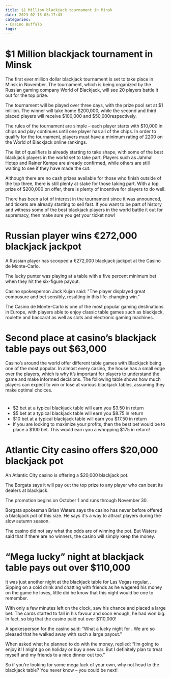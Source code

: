 ```yaml
---
title: $1 Million blackjack tournament in Minsk
date: 2023-02-15 03:17:43
categories:
- Casino Buffalo
tags:
---
```



#  $1 Million blackjack tournament in Minsk

The first ever million dollar blackjack tournament is set to take place in Minsk in November. The tournament, which is being organized by the Russian gaming company World of Blackjack, will see 20 players battle it out for the top prize.

The tournament will be played over three days, with the prize pool set at $1 million. The winner will take home $200,000, while the second and third placed players will receive $100,000 and $50,000respectively.

The rules of the tournament are simple – each player starts with $10,000 in chips and play continues until one player has all of the chips. In order to qualify for the tournament, players must have a minimum rating of 2200 on the World of Blackjack online rankings.

The list of qualifiers is already starting to take shape, with some of the best blackjack players in the world set to take part. Players such as Jahmal Hotep and Rainer Kempe are already confirmed, while others are still waiting to see if they have made the cut.

Although there are no cash prizes available for those who finish outside of the top three, there is still plenty at stake for those taking part. With a top prize of $200,000 on offer, there is plenty of incentive for players to do well.

There has been a lot of interest in the tournament since it was announced, and tickets are already starting to sell fast. If you want to be part of history and witness some of the best blackjack players in the world battle it out for supremacy, then make sure you get your ticket now!

#  Russian player wins €272,000 blackjack jackpot

A Russian player has scooped a €272,000 blackjack jackpot at the Casino de Monte-Carlo.

The lucky punter was playing at a table with a five percent minimum bet when they hit the six-figure payout.

Casino spokesperson Jack Kujan said: "The player displayed great composure and bet sensibly, resulting in this life-changing win."

The Casino de Monte-Carlo is one of the most popular gaming destinations in Europe, with players able to enjoy classic table games such as blackjack, roulette and baccarat as well as slots and electronic gaming machines.

#  Second place at casino’s blackjack table pays out $63,000





Casino’s around the world offer different table games with Blackjack being one of the most popular. In almost every casino, the house has a small edge over the players, which is why it’s important for players to understand the game and make informed decisions. The following table shows how much players can expect to win or lose at various blackjack tables, assuming they make optimal choices.

# 

- $2 bet at a typical blackjack table will earn you $3.50 in return
- $5 bet at a typical blackjack table will earn you $8.75 in return
- $10 bet at a typical blackjack table will earn you $17.50 in return
- If you are looking to maximize your profits, then the best bet would be to place a $100 bet. This would earn you a whopping $175 in return!

#  Atlantic City casino offers $20,000 blackjack pot

An Atlantic City casino is offering a $20,000 blackjack pot.

The Borgata says it will pay out the top prize to any player who can beat its dealers at blackjack.

The promotion begins on October 1 and runs through November 30.

Borgata spokesman Brian Waters says the casino has never before offered a blackjack pot of this size. He says it's a way to attract players during the slow autumn season.

The casino did not say what the odds are of winning the pot. But Waters said that if there are no winners, the casino will simply keep the money.

#  “Mega lucky” night at blackjack table pays out over $110,000

It was just another night at the blackjack table for Las Vegas regular, <name>. Sipping on a cold drink and chatting with friends as he wagered his money on the game he loves, little did he know that this night would be one to remember.

With only a few minutes left on the clock, <name> saw his chance and placed a large bet. The cards started to fall in his favour and soon enough, he had won big. In fact, so big that the casino paid out over $110,000!

A spokesperson for the casino said: “What a lucky night for <name>. We are so pleased that he walked away with such a large payout.”

When asked what he planned to do with the money, <name> replied: “I’m going to enjoy it! I might go on holiday or buy a new car. But I definitely plan to treat myself and my friends to a nice dinner out too.”

So if you’re looking for some mega luck of your own, why not head to the blackjack table? You never know – you could be next!